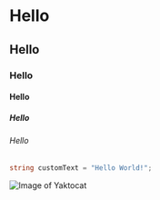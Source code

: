 # Hello
## Hello
### Hello
#### Hello
##### Hello
###### Hello

```c#
string customText = "Hello World!";
```

![Image of Yaktocat](https://octodex.github.com/images/yaktocat.png)
